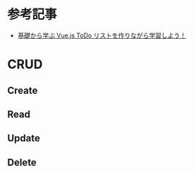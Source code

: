 # 参考記事

- [基礎から学ぶ Vue.js ToDo リストを作りながら学習しよう！](https://cr-vue.mio3io.com/tutorials/todo.html)

# CRUD

## Create

## Read

## Update

## Delete
